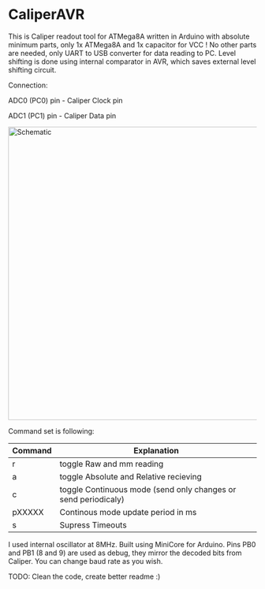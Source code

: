 # CaliperAVR
This is Caliper readout tool for ATMega8A written in Arduino with absolute minimum parts, only 1x ATMega8A and 1x capacitor for VCC ! No other parts are needed, only UART to USB converter for data reading to PC.
Level shifting is done using internal comparator in AVR, which saves external level shifting circuit.

Connection:     

ADC0 (PC0) pin - Caliper Clock pin

ADC1 (PC1) pin - Caliper Data pin

<img width="595" alt="Schematic" src="https://github.com/Jano952/CaliperAVR/assets/104054039/bf42f70d-75cd-47eb-94e8-c2b835e60f8d">


Command set is following:

|Command  |Explanation        |
|---------|-------------------|
|r        | toggle Raw and mm reading|
| a       | toggle Absolute and Relative recieving|
| c       | toggle Continuous mode (send only changes or send periodicaly)|
| pXXXXX  |  Continous mode update period in ms|
| s       | Supress Timeouts|

I used internal oscillator at 8MHz. Built using MiniCore for Arduino. Pins PB0 and PB1 (8 and 9) are used as debug, they mirror the decoded bits from Caliper.
You can change baud rate as you wish. 





TODO: Clean the code, create better readme :)

